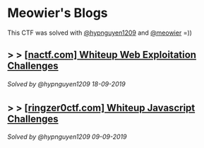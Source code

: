# Meowier's Blogs
This CTF was solved with [@hypnguyen1209](https://github.com/hypnguyen1209) and [@meowier](https://github.com/meowier) =))

## > > [[nactf.com] Whiteup Web Exploitation Challenges](nactf-writeup-challages-2019)
<h6>Solved by @hypnguyen1209 18-09-2019</h6>
 
## > > [[ringzer0ctf.com] Whiteup Javascript Challenges](ringzer0ctf-com-whiteup-js-challenges2019)
<h6>Solved by @hypnguyen1209 09-09-2019</h6> 




